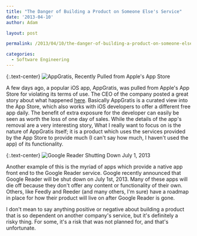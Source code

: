```yaml
---
title: "The Danger of Building a Product on Someone Else's Service"
date: '2013-04-10'
author: Adam

layout: post

permalink: /2013/04/10/the-danger-of-building-a-product-on-someone-elses-service/

categories:
  - Software Engineering
---
```

{:.text-center}
<img
  src="{{ '/assets/img/2013/appgratis.jpg' | relative_url }}"
  srcset="{{ '/assets/img/2013/appgratis@2x.jpg' | relative_url }} 2x"
  alt="AppGratis, Recently Pulled from Apple's App Store"
/>

A few days ago, a popular iOS app, AppGratis, was pulled from Apple's App Store
for violating its terms of use. The CEO of the company posted a great story
about what happened
[here](http://appgratis.com/blog/2013/04/09/appgratis-pulled-from-the-app-store-heres-the-full-story).
Basically AppGratis is a curated view into the App Store, which also works with
iOS developers to offer a different free app daily. The benefit of extra
exposure for the developer can easily be seen as worth the loss of one day of
sales. While the details of the app's removal are a very interesting story, What
I really want to focus on is the nature of AppGratis itself; it is a product
which uses the services provided by the App Store to provide much (I can't say
how much, I haven't used the app) of its functionality.

{:.text-center}
<img
  src="{{ '/assets/img/2013/google_reader.jpg' | relative_url }}"
  srcset="{{ '/assets/img/2013/google_reader@2x.jpg' | relative_url }} 2x"
  alt="Google Reader Shutting Down July 1, 2013"
/>

Another example of this is the myriad of apps which provide a native app front
end to the Google Reader service. Google recently announced that Google Reader
will be shut down on July 1st, 2013. Many of these apps will die off because
they don't offer any content or functionality of their own. Others, like Feedly
and Reeder (and many others, I'm sure) have a roadmap in place for how their
product will live on after Google Reader is gone.

I don't mean to say anything positive or negative about building a product that
is so dependent on another company's service, but it's definitely a risky thing.
For some, it's a risk that was not planned for, and that's unfortunate.
